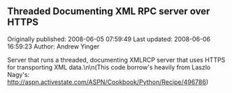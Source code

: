 ## Threaded Documenting XML RPC server over HTTPS

Originally published: 2008-06-05 07:59:49
Last updated: 2008-06-06 16:59:23
Author: Andrew Yinger

Server that runs a threaded, documenting XMLRCP server that uses HTTPS for transporting XML data.\n\n(This code borrow's heavily from Laszlo Nagy's: http://aspn.activestate.com/ASPN/Cookbook/Python/Recipe/496786)